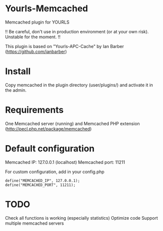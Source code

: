 Yourls-Memcached
================

Memcached plugin for YOURLS

!! Be careful, don't use in production environment (or at your own risk). Unstable for the moment. !!

This plugin is based on "Yourls-APC-Cache" by Ian Barber (https://github.com/ianbarber)


Install
================
Copy memcached in the plugin directory (user/plugins/) and activate it in the admin.


Requirements
================
One Memcached server (running) and Memcached PHP extension (http://pecl.php.net/package/memcached)


Default configuration
================
Memcached IP: 127.0.0.1 (localhost)
Memcached port: 11211

For custom configuration, add in your config.php
```
define("MEMCACHED_IP", 127.0.0.1);
define("MEMCACHED_PORT", 11211);
```

TODO
================
Check all functions is working (especially statistics)
Optimize code
Support multiple memcached servers